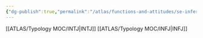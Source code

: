 ```yaml
---
{"dg-publish":true,"permalink":"/atlas/functions-and-attitudes/se-inferior/"}
---
```



[[ATLAS/Typology MOC/INTJ\|INTJ]]
[[ATLAS/Typology MOC/INFJ\|INFJ]]
